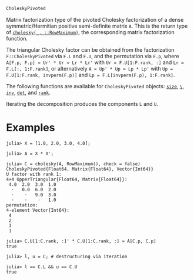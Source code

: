 ```julia
CholeskyPivoted
```

Matrix factorization type of the pivoted Cholesky factorization of a dense symmetric/Hermitian positive semi-definite matrix `A`. This is the return type of [`cholesky(_, ::RowMaximum)`](@ref), the corresponding matrix factorization function.

The triangular Cholesky factor can be obtained from the factorization `F::CholeskyPivoted` via `F.L` and `F.U`, and the permutation via `F.p`, where `A[F.p, F.p] ≈ Ur' * Ur ≈ Lr * Lr'` with `Ur = F.U[1:F.rank, :]` and `Lr = F.L[:, 1:F.rank]`, or alternatively `A ≈ Up' * Up ≈ Lp * Lp'` with `Up = F.U[1:F.rank, invperm(F.p)]` and `Lp = F.L[invperm(F.p), 1:F.rank]`.

The following functions are available for `CholeskyPivoted` objects: [`size`](@ref), [`\`](@ref), [`inv`](@ref), [`det`](@ref), and [`rank`](@ref).

Iterating the decomposition produces the components `L` and `U`.

# Examples

```jldoctest
julia> X = [1.0, 2.0, 3.0, 4.0];

julia> A = X * X';

julia> C = cholesky(A, RowMaximum(), check = false)
CholeskyPivoted{Float64, Matrix{Float64}, Vector{Int64}}
U factor with rank 1:
4×4 UpperTriangular{Float64, Matrix{Float64}}:
 4.0  2.0  3.0  1.0
  ⋅   0.0  6.0  2.0
  ⋅    ⋅   9.0  3.0
  ⋅    ⋅    ⋅   1.0
permutation:
4-element Vector{Int64}:
 4
 2
 3
 1

julia> C.U[1:C.rank, :]' * C.U[1:C.rank, :] ≈ A[C.p, C.p]
true

julia> l, u = C; # destructuring via iteration

julia> l == C.L && u == C.U
true
```
